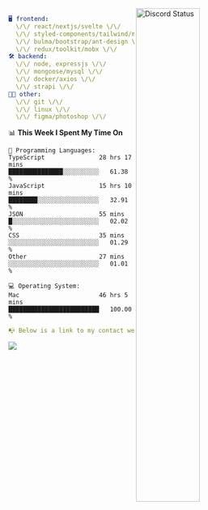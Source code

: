 
<a href="https://discord.com/users/279302975371870218" target="_blank">
    <img width="50%" align="right" alt="Discord Status" src="https://lanyard.cnrad.dev/api/279302975371870218?bg=161B22&borderRadius=5px%205px%200%200&hideTimestamp=true&idleMessage=Just%20chillin%27%20at%20the%20moment&animated=true">
</a>

```yaml
🖥️ frontend: 
  \/\/ react/nextjs/svelte \/\/
  \/\/ styled-components/tailwind/mui/
  \/\/ bulma/bootstrap/ant-design \/\/
  \/\/ redux/toolkit/mobx \/\/
🛠 backend: 
  \/\/ node, expressjs \/\/
  \/\/ mongoose/mysql \/\/
  \/\/ docker/axios \/\/
  \/\/ strapi \/\/
👨‍💻 other: 
  \/\/ git \/\/ 
  \/\/ linux \/\/
  \/\/ figma/photoshop \/\/
```
<!--START_SECTION:waka-->
📊 **This Week I Spent My Time On** 

```text
💬 Programming Languages: 
TypeScript               28 hrs 17 mins      ███████████████░░░░░░░░░░   61.38 % 
JavaScript               15 hrs 10 mins      ████████░░░░░░░░░░░░░░░░░   32.91 % 
JSON                     55 mins             █░░░░░░░░░░░░░░░░░░░░░░░░   02.02 % 
CSS                      35 mins             ░░░░░░░░░░░░░░░░░░░░░░░░░   01.29 % 
Other                    27 mins             ░░░░░░░░░░░░░░░░░░░░░░░░░   01.01 % 

💻 Operating System: 
Mac                      46 hrs 5 mins       █████████████████████████   100.00 % 
```


<!--END_SECTION:waka-->
```yaml
📭 Below is a link to my contact website 
```
<a href="https://mxns.xyz" target="_black"> <img src="https://img.shields.io/badge/website-161B22?style=for-the-badge&logo=About.me&logoColor=white"></img> <a/>
